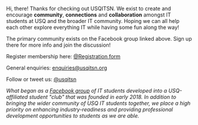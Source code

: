 
<p></p>
<p>Hi, there! Thanks for checking out USQITSN. We exist to create and encourage <strong>community</strong>, <strong>connections</strong> and <strong>collaboration</strong> amongst IT students at USQ and the broader IT community. Hoping we can all help each other explore everything IT while having some fun along the way!</p>
<p></p>
<p>The primary community exists on the Facebook group linked above. Sign up there for more info and join the discussion!</p>
<p></p>
<p>Register membership here: <a href="http://twitter.com/usqitsn">@Registration form</a></p>
<p></p>
<p>General enquiries: <a href="mailto:enquiries@usqitsn.org">enquiries@usqitsn.org</a></p>
<p></p>
<p>Follow or tweet us: <a href="https://docs.google.com/forms/d/14ftOX15Y-ZrscekCSyTxes_fALGqXYFbK7BkVPZzB3U/edit">@usqitsn</a></p>
<p></p>
<p><em>What began as a <a href="https://www.facebook.com/groups/usqitsn/">Facebook group</a> of IT students developed into a USQ-affiliated student "club" that was founded in early 2018. In addition to bringing the wider community of USQ IT students together, we place a high priority on enhancing industry-readiness and providing professional development opportunities to students as we are able.</em></p>
